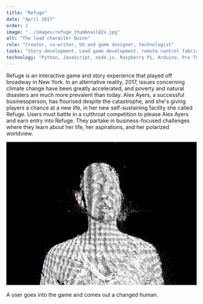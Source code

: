 ```yaml
---
title: "Refuge"
date: "April 2017"
order: 2
image: "../images/refuge_thumbnail@2x.jpg"
alt: "The lead character Quinn"
role: "Creator, co-writer, UX and game designer, technologist"
tasks: "Story development, Lead game development, remote control fabrication, video/audio production, experiential designer, coding"
technology: "Python, JavaScript, node.js, Raspberry Pi, Arduino, Pro Tools, Premiere, Eagle, Othermill, Laser cutter, LCD Displays, Capacitive Touch Sensors"
---
```


Refuge is an interactive game and story experience that played off broadway in New York. In an alternative reality, 2017, issues concerning climate change have been greatly accelerated, and poverty and natural disasters are much more prevalent than today. Alex Ayers, a successful businessperson, has flourised despite the catastrophe, and she's giving players a chance at a new life, in her new self-sustaining facility she called Refuge. Users must battle in a cutthroat competition to please Alex Ayers and earn entry into Refuge. They partake in business-focused challenges where they learn about her life, her aspirations, and her polarized worldview.

![test](images/quinn-thumbnail@2x-2.png)

A user goes into the game and comes out a changed human.
